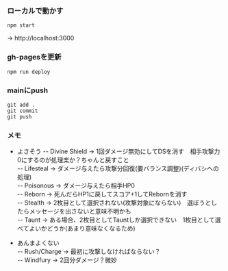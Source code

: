 ### ローカルで動かす
```
npm start
```
-> http://localhost:3000

### gh-pagesを更新
```
npm run deploy
```

### mainにpush
```
git add .
git commit
git push
```


### メモ

- よさそう
-- Divine Shield -> 1回ダメージ無効にしてDSを消す　相手攻撃力0にするのが処理楽か？ちゃんと戻すこと  
-- Lifesteal     -> ダメージ与えたら攻撃分回復(要バランス調整)(ディバシへの処理)  
-- Poisonous     -> ダメージ与えたら相手HP0  
-- Reborn        -> 死んだらHP1に戻してスコア+1してRebornを消す  
-- Stealth       -> 2枚目として選択されない(攻撃対象にならない)　選ぼうとしたらメッセージを出さないと意味不明かも  
-- Taunt         -> ある場合、2枚目としてTauntしか選択できない　1枚目として選べてよいかどうか(あまり意味なくなるため)  

- あんまよくない  
-- Rush/Charge   -> 最初に攻撃しなければならない？  
-- Windfury      -> 2回分ダメージ？微妙  
